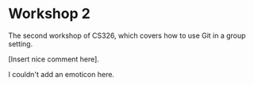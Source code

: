 # Workshop 2

The second workshop of CS326, which covers how to use Git in a group setting.

[Insert nice comment here].


I couldn't add an emoticon here.
